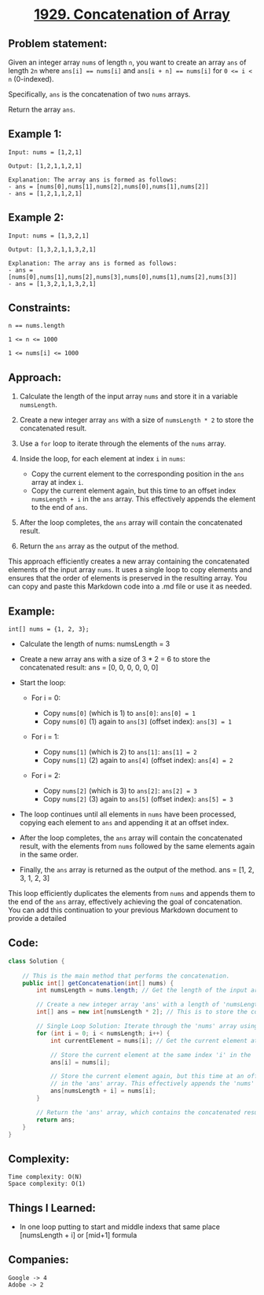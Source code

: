 <h1 align="center"><a href="https://leetcode.com/problems/concatenation-of-array/" target="_blank">1929. Concatenation of Array</a></h1>

## Problem statement:
Given an integer array `nums` of length `n`, you want to create an array `ans` of length `2n` where `ans[i] == nums[i]` and `ans[i + n] == nums[i]` for `0 <= i < n` (0-indexed).

Specifically, `ans` is the concatenation of two `nums` arrays.

Return the array `ans`.

## Example 1:

```
Input: nums = [1,2,1]

Output: [1,2,1,1,2,1]

Explanation: The array ans is formed as follows:
- ans = [nums[0],nums[1],nums[2],nums[0],nums[1],nums[2]]
- ans = [1,2,1,1,2,1]
```

## Example 2:

```
Input: nums = [1,3,2,1]

Output: [1,3,2,1,1,3,2,1]

Explanation: The array ans is formed as follows:
- ans = [nums[0],nums[1],nums[2],nums[3],nums[0],nums[1],nums[2],nums[3]]
- ans = [1,3,2,1,1,3,2,1]
```




## Constraints:

```
n == nums.length

1 <= n <= 1000

1 <= nums[i] <= 1000
```


 

## Approach:

1. Calculate the length of the input array `nums` and store it in a variable `numsLength`.

2. Create a new integer array `ans` with a size of `numsLength * 2` to store the concatenated result.

3. Use a `for` loop to iterate through the elements of the `nums` array.

4. Inside the loop, for each element at index `i` in `nums`:
    - Copy the current element to the corresponding position in the `ans` array at index `i`.
    - Copy the current element again, but this time to an offset index `numsLength + i` in the `ans` array. This effectively appends the element to the end of `ans`.

5. After the loop completes, the `ans` array will contain the concatenated result.

6. Return the `ans` array as the output of the method.

This approach efficiently creates a new array containing the concatenated elements of the input array `nums`. It uses a single loop to copy elements and ensures that the order of elements is preserved in the resulting array.
You can copy and paste this Markdown code into a .md file or use it as needed.


## Example:
```
int[] nums = {1, 2, 3};
```
- Calculate the length of nums:
numsLength = 3

- Create a new array ans with a size of 3 * 2 = 6 to store the concatenated result:
ans = [0, 0, 0, 0, 0, 0]

- Start the loop:

   - For i = 0:
     - Copy `nums[0]` (which is 1) to `ans[0]`: `ans[0] = 1`
     - Copy `nums[0]` (1) again to `ans[3]` (offset index): `ans[3] = 1`
   
   - For i = 1:
     - Copy `nums[1]` (which is 2) to `ans[1]`: `ans[1] = 2`
     - Copy `nums[1]` (2) again to `ans[4]` (offset index): `ans[4] = 2`

   - For i = 2:
     - Copy `nums[2]` (which is 3) to `ans[2]`: `ans[2] = 3`
     - Copy `nums[2]` (3) again to `ans[5]` (offset index): `ans[5] = 3`

- The loop continues until all elements in `nums` have been processed, copying each element to `ans` and appending it at an offset index. 

- After the loop completes, the `ans` array will contain the concatenated result, with the elements from `nums` followed by the same elements again in the same order.

- Finally, the `ans` array is returned as the output of the method.
ans = [1, 2, 3, 1, 2, 3]

This loop efficiently duplicates the elements from `nums` and appends them to the end of the `ans` array, effectively achieving the goal of concatenation.
You can add this continuation to your previous Markdown document to provide a detailed 





## Code: 

```java
class Solution {
   
    // This is the main method that performs the concatenation.
    public int[] getConcatenation(int[] nums) {
        int numsLength = nums.length; // Get the length of the input array 'nums'.

        // Create a new integer array 'ans' with a length of 'numsLength * 2'.
        int[] ans = new int[numsLength * 2]; // This is to store the concatenated result.

        // Single Loop Solution: Iterate through the 'nums' array using a for loop.
        for (int i = 0; i < numsLength; i++) {
            int currentElement = nums[i]; // Get the current element at index 'i' in 'nums'.

            // Store the current element at the same index 'i' in the 'ans' array.
            ans[i] = nums[i];

            // Store the current element again, but this time at an offset index 'numsLength + i'
            // in the 'ans' array. This effectively appends the 'nums' array to itself.
            ans[numsLength + i] = nums[i];
        }

        // Return the 'ans' array, which contains the concatenated result.
        return ans;
    }
}
```







## Complexity:

```
Time complexity: O(N)
Space complexity: O(1)
```

## Things I Learned:

- In one loop putting to start and middle indexs that same place [numsLength + i] or [mid+1] formula
  


## Companies:

```
Google -> 4
Adobe -> 2
```





